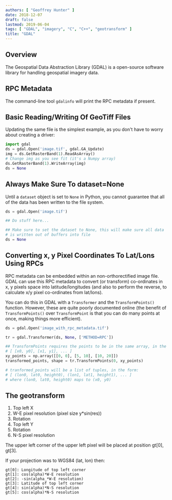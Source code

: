 ```yaml
---
authors: [ "Geoffrey Hunter" ]
date: 2018-12-07
draft: false
lastmod: 2019-06-04
tags: [ "GDAL", "imagery", "C", "C++", "geotransform" ]
title: "GDAL"
---
```


## Overview

The Geospatial Data Abstraction Library (GDAL) is a open-source software library for handling geospatial imagery data.

## RPC Metadata

The command-line tool `gdalinfo` will print the RPC metadata if present.

## Basic Reading/Writing Of GeoTiff Files

Updating the same file is the simplest example, as you don't have to worry about creating a driver:

```python
import gdal
ds = gdal.Open('image.tif', gdal.GA_Update)
img = ds.GetRasterBand(1).ReadAsArray()
# Change img as you see fit (it's a Numpy array)
ds.GetRasterBand(1).WriteArray(img)
ds = None
```

## Always Make Sure To dataset=None

Until a `dataset` object is set to `None` in Python, you cannot guarantee that all of the data has been written to the file system.

```python
ds = gdal.Open('image.tif')

## Do stuff here...

## Make sure to set the dataset to None, this will make sure all data
# is written out of buffers into file
ds = None
```

## Converting x, y Pixel Coordinates To Lat/Lons Using RPCs

RPC metadata can be embedded within an non-orthorectified image file. GDAL can use this RPC metadata to convert (or transform) co-ordinates in x, y pixels space into latitude/longitudes (and also to perform the reverse, to calculate x/y pixel co-ordinates from lat/lons).

You can do this in GDAL with a `Transformer` and the `TransformPoints()` function. However, these are quite poorly documented online (the benefit of `TransformPoints()` over `TransformPoint` is that you can do many points at once, making things more efficient).

```python
ds = gdal.Open('image_with_rpc_metadata.tif')

tr = gdal.Transformer(ds, None, ['METHOD=RPC'])

## TransformPoints requires the points to be in the same array, in the form:
# [ [x0, y0], [x1, y1], ... ]
xy_points = np.array([[0, 0], [5, 10], [10, 20]])
transformed_points, shape = tr.TransformPoints(0, xy_points)

# tranformed_points will be a list of tuples, in the form:
# [ (lon0, lat0, height0), (lon1, lat1, height1), ... ]
# where (lon0, lat0, height0) maps to (x0, y0)
```

## The geotransform

1. Top left X
1. W-E pixel resolution (pixel size y*sin(res))
1. Rotation
1. Top left Y
1. Rotation
1. N-S pixel resolution

The upper left corner of the upper left pixel will be placed at position gt[0], gt[3].

If your projection was to WGS84 (lat, lon) then:

```
gt[0]: Longitude of top left corner
gt[1]: cos(alpha)*W-E resolution
gt[2]: -sin(alpha_*W-E resolution)
gt[3]: Latitude of top left corner
gt[4]: sin(alpha)*N-S resolution
gt[5]: cos(alpha)*N-S resolution
```

